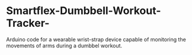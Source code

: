 # Smartflex-Dumbbell-Workout-Tracker-
Arduino code for a wearable wrist-strap device capable of monitoring the movements of arms during a dumbbel workout.
